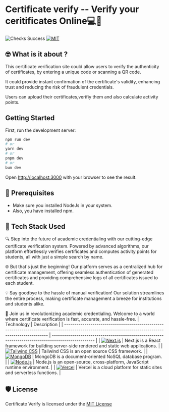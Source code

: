 # **Certificate verify -- Verify your ceritificates Online💻📜**

![Checks Success](https://badgen.net/github/checks/node-formidable/node-formidable) [![MIT](https://badgen.net/badge/license/MIT/blue)](https://github.com/priyankarpal/ProjectsHut/blob/main/LICENSE)



## 🤓 What is it about ?

This certificate verification site could allow users to verify the authenticity of certificates, by entering a unique code or scanning a QR code.

It could provide instant confirmation of the certificate's validity, enhancing trust and reducing
the risk of fraudulent credentials.

Users can upload their certificates,verifiy them and also calculate activity points.

## Getting Started

First, run the development server:

```bash
npm run dev
# or
yarn dev
# or
pnpm dev
# or
bun dev
```

Open [http://localhost:3000](http://localhost:3000) with your browser to see the result.

## 🤏 Prerequisites

- Make sure you installed NodeJs in your system.
- Also, you have installed npm.

## 🧰 Tech Stack Used

🔍 Step into the future of academic credentialing with our cutting-edge certificate verification system. Powered by advanced algorithms, our platform effortlessly verifies certificates and computes activity points for students, all with just a simple search by name.

🌐 But that's just the beginning! Our platform serves as a centralized hub for certificate management, offering seamless authentication of generated certificates and providing comprehensive logs of all certificates issued to each student.

💡 Say goodbye to the hassle of manual verification! Our solution streamlines the entire process, making certificate management a breeze for institutions and students alike.

🚀 Join us in revolutionizing academic credentialing. Welcome to a world where certificate verification is fast, accurate, and hassle-free.
| Technology                                                                                                                                           | Description                                                                                         |
| ---------------------------------------------------------------------------------------------------------------------------------------------------- | --------------------------------------------------------------------------------------------------- |
| [![Next.js](https://img.shields.io/badge/-Next.js-black?style=flat-square&logo=next.js&logoColor=white)](https://nextjs.org/)                          | Next.js is a React framework for building server-side rendered and static web applications.          |
| [![Tailwind CSS](https://img.shields.io/badge/-Tailwind%20CSS-38B2AC?style=flat-square&logo=tailwind-css&logoColor=white)](https://tailwindcss.com/) | Tailwind CSS is an open source CSS framework.                                                       |
| [![MongoDB](https://img.shields.io/badge/-MongoDB-47A248?style=flat-square&logo=mongodb&logoColor=white)](https://www.mongodb.com/)                  | MongoDB is a document-oriented NoSQL database program.                                              |
| [![Node.js](https://img.shields.io/badge/-Node.js-339933?style=flat-square&logo=node.js&logoColor=white)](https://nodejs.org/)                       | Node.js is an open-source, cross-platform, JavaScript runtime environment.                                             |
| [![Vercel](https://img.shields.io/badge/-Vercel-black?style=flat-square&logo=vercel&logoColor=white)](https://vercel.com/)                             | Vercel is a cloud platform for static sites and serverless functions.                                |




## 🛡️ License

Certificate Verify is licensed under the [MIT License ](https://github.com/vishnuhari17/Certificate_verify/blob/main/LICENSE)

